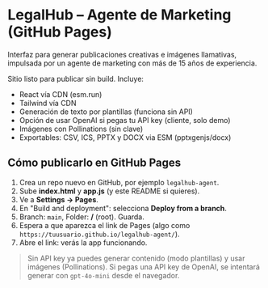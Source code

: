 # LegalHub – Agente de Marketing (GitHub Pages)

Interfaz para generar publicaciones creativas e imágenes llamativas, impulsada por un agente de marketing con más de 15 años de experiencia.

Sitio listo para publicar sin build. Incluye:
- React vía CDN (esm.run)
- Tailwind vía CDN
- Generación de texto por plantillas (funciona sin API)
- Opción de usar OpenAI si pegas tu API key (cliente, solo demo)
- Imágenes con Pollinations (sin clave)
- Exportables: CSV, ICS, PPTX y DOCX via ESM (pptxgenjs/docx)

## Cómo publicarlo en GitHub Pages
1. Crea un repo nuevo en GitHub, por ejemplo `legalhub-agent`.
2. Sube **index.html** y **app.js** (y este README si quieres).
3. Ve a **Settings → Pages**.
4. En "Build and deployment": selecciona **Deploy from a branch**.
5. Branch: `main`, Folder: **/** (root). Guarda.
6. Espera a que aparezca el link de Pages (algo como `https://tuusuario.github.io/legalhub-agent/`).
7. Abre el link: verás la app funcionando.

> Sin API key ya puedes generar contenido (modo plantillas) y usar imágenes (Pollinations).
> Si pegas una API key de OpenAI, se intentará generar con `gpt-4o-mini` desde el navegador.
